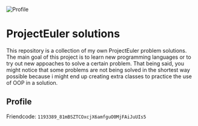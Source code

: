 ![Profile](https://projecteuler.net/profile/Arceden.png)
# ProjectEuler solutions
This repository is a collection of my own ProjectEuler problem solutions. The main goal of this project is to learn new programming languages or to try out new appoaches to solve a certain problem. That being said, you might notice that some problems are not being solved in the shortest way possible because i might end up creating extra classes to practice the use of OOP in a solution.

## Profile
Friendcode: `1193389_81mBSZTCOxcjX6amfguO0MjFAiJuUIs5`
